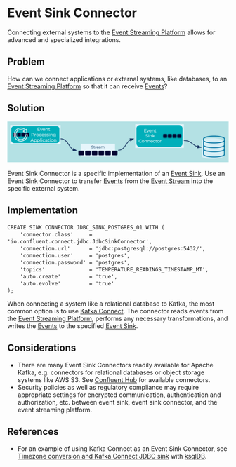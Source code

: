 # Event Sink Connector
Connecting external systems to the [Event Streaming Platform](../event-stream/event-streaming-platform.md) allows for advanced and specialized integrations. 

## Problem
How can we connect applications or external systems, like databases, to an [Event Streaming Platform](../event-stream/event-streaming-platform.md) so that it can receive [Events](../event/event.md)?

## Solution
![event-sink-connector](../img/event-sink-connector.png)

Event Sink Connector is a specific implementation of an [Event Sink](event-sink.md). Use an Event Sink Connector to transfer [Events](../event/event.md) from the [Event Stream](../event-stream/event-stream.md) into the specific external system. 

## Implementation
```
CREATE SINK CONNECTOR JDBC_SINK_POSTGRES_01 WITH (
    'connector.class'     = 'io.confluent.connect.jdbc.JdbcSinkConnector',
    'connection.url'      = 'jdbc:postgresql://postgres:5432/',
    'connection.user'     = 'postgres',
    'connection.password' = 'postgres',
    'topics'              = 'TEMPERATURE_READINGS_TIMESTAMP_MT',
    'auto.create'         = 'true',
    'auto.evolve'         = 'true'
);
```

When connecting a system like a relational database to Kafka, the most common option is to use [Kafka Connect](https://docs.confluent.io/platform/current/connect/index.html). The connector reads events from the [Event Streaming Platform](../event-stream/event-streaming-platform.md), performs any necessary transformations, and writes the [Events](../event/event.md) to the specified [Event Sink](../event-sink/event-sink.md).

## Considerations
* There are many Event Sink Connectors readily available for Apache Kafka, e.g. connectors for relational databases or object storage systems like AWS S3.  See [Confluent Hub](https://www.confluent.io/hub/) for available connectors.
* Security policies as well as regulatory compliance may require appropriate settings for encrypted communication, authentication and authorization, etc. between event sink, event sink connector, and the event streaming platform.

## References
* For an example of using Kafka Connect as an Event Sink Connector, see [Timezone conversion and Kafka Connect JDBC sink](https://kafka-tutorials.confluent.io/connect-sink-timestamp/ksql.html) with [ksqlDB](https://ksqldb.io/).
